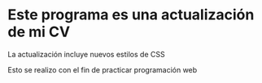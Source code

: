 # Este programa es una actualización de mi CV
La actualización incluye nuevos estilos de CSS

Esto se realizo con el fin de practicar programación web
